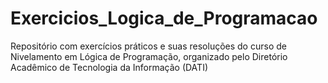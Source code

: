# Exercicios_Logica_de_Programacao
Repositório com exercícios práticos e suas resoluções do curso de Nivelamento em Lógica de Programação, organizado pelo Diretório Acadêmico de Tecnologia da Informação (DATI)
